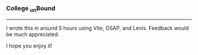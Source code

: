 ### College <sub>un</sub>Bound

---

I wrote this in around 5 hours using Vite, GSAP, and Lenis. Feedback would be much appreciated.

I hope you enjoy it\!
